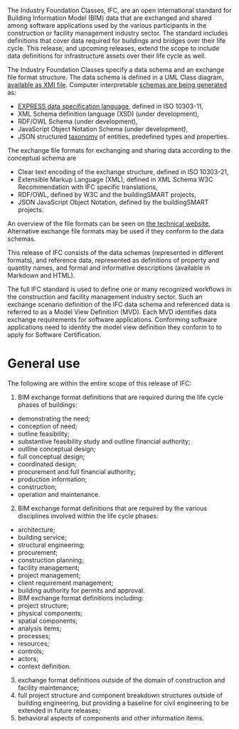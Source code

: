 The Industry Foundation Classes, IFC, are an open international standard for Building Information Model (BIM) data that are exchanged and shared among software applications used by the various participants in the construction or facility management industry sector. The standard includes definitions that cover data required for buildings and bridges over their life cycle. This release, and upcoming releases, extend the scope to include data definitions for infrastructure assets over their life cycle as well.

The Industry Foundation Classes specify a data schema and an exchange file format structure. 
The data schema is defined in a UML Class diagram, [available as XMI file](https://github.com/buildingSMART/IFC4.3.x-development/tree/master/schemas). 
Computer interpretable [schemas are being generated](https://github.com/buildingSMART/IFC4.3.x-output) as: 

 * [EXPRESS data specification language](https://github.com/buildingSMART/IFC4.3.x-output/blob/master/IFC.exp), defined in ISO 10303-11, 
 * XML Schema definition language (XSD) (under development), 
 * RDF/OWL Schema  (under development), 
 * JavaScript Object Notation Schema (under development), 
 * JSON structured [taxonomy](https://github.com/buildingSMART/IFC4.3.x-output/blob/master/IFC.json) of entities, predefined types and properties. 
 

The exchange file formats for exchanging and sharing data according to the conceptual schema are 

 * Clear text encoding of the exchange structure, defined in ISO 10303-21, 
 * Extensible Markup Language (XML), defined in XML Schema W3C Recommendation with IFC specific translations, 
 * RDF/OWL, defined by W3C and the buildingSMART projects, 
 * JSON JavaScript Object Notation, defined by the buildingSMART projects. 
 
An overview of the file formats can be seen on [the technical website](https://technical.buildingsmart.org/standards/ifc/ifc-formats/), 
Alternative exchange file formats may be used if they conform to the data schemas.

This release of IFC consists of the data schemas (represented in different formats), and reference data, represented as definitions of property and quantity names, and formal and informative descriptions (available in Markdown and HTML). 

The full IFC standard is used to define one or many recognized workflows in the construction and facility management industry sector. Such an exchange scenario definition of the IFC data schema and referenced data is referred to as a Model View Definition (MVD). Each MVD identifies data exchange requirements for software applications. Conforming software applications need to identity the model view definition they conform to to apply for Software Certification.

# General use
The following are within the entire scope of this release of IFC: 

1. BIM exchange format definitions that are required during the life cycle phases of buildings: 


  * demonstrating the need; 
  * conception of need; 
  * outline feasibility; 
  * substantive feasibility study and outline financial authority; 
  * outline conceptual design; 
  * full conceptual design; 
  * coordinated design; 
  * procurement and full financial authority; 
  * production information; 
  * construction; 
  * operation and maintenance. 


2. BIM exchange format definitions that are required by the various disciplines involved within the life cycle phases: 


  * architecture; 
  * building service; 
  * structural engineering; 
  * procurement; 
  * construction planning; 
  * facility management; 
  * project management; 
  * client requirement management; 
  * building authority for permits and approval. 
  * BIM exchange format definitions including: 
  * project structure; 
  * physical components; 
  * spatial components; 
  * analysis items; 
  * processes; 
  * resources; 
  * controls; 
  * actors; 
  * context definition. 


3. exchange format definitions outside of the domain of construction and facility maintenance; 
4. full project structure and component breakdown structures outside of building engineering, but providing a baseline for civil engineering to be extended in future releases; 
5. behavioral aspects of components and other information items. 
